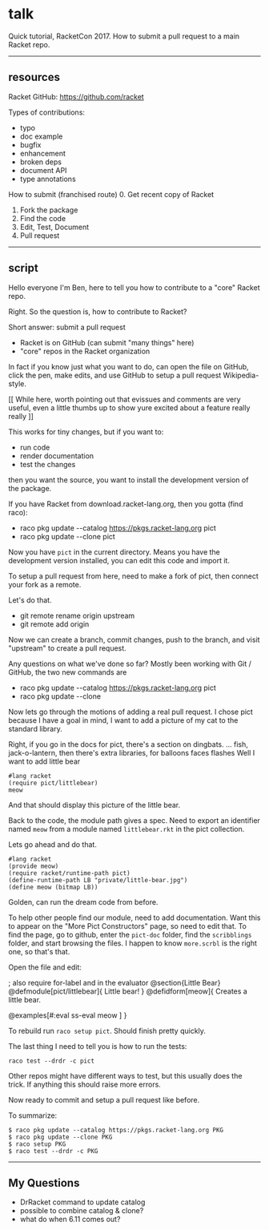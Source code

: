 talk
===

Quick tutorial, RacketCon 2017.
How to submit a pull request to a main Racket repo.

- - -

resources
---

Racket GitHub:
https://github.com/racket

Types of contributions:
- typo
- doc example
- bugfix
- enhancement
- broken deps
- document API
- type annotations

How to submit (franchised route)
0. Get recent copy of Racket
1. Fork the package
2. Find the code
3. Edit, Test, Document
4. Pull request


- - -

script
---

Hello everyone I'm Ben, here to tell you how to contribute to a "core" Racket
repo.

Right. So the question is, how to contribute to Racket?

Short answer: submit a pull request
- Racket is on GitHub (can submit "many things" here)
- "core" repos in the Racket organization

In fact if you know just what you want to do,
 can open the file on GitHub,
 click the pen, make edits,
 and use GitHub to setup a pull request
 Wikipedia-style.

[[ While here, worth pointing out that evissues and comments are very useful,
   even a little thumbs up to show yure excited about a feature really really ]]

This works for tiny changes, but if you want to:

- run code
- render documentation
- test the changes

then you want the source,
you want to install the development version of the package.

If you have Racket from download.racket-lang.org, then you gotta (find raco):

- raco pkg update --catalog https://pkgs.racket-lang.org pict
- raco pkg update --clone pict

Now you have `pict` in the current directory.
Means you have the development version installed,
 you can edit this code and import it.

To setup a pull request from here,
 need to make a fork of pict,
 then connect your fork as a remote.

Let's do that.

- git remote rename origin upstream
- git remote add origin <FORK-URL>

Now we can create a branch,
 commit changes,
 push to the branch,
 and visit "upstream" to create a pull request.

Any questions on what we've done so far?
Mostly been working with Git / GitHub, the two new commands are

- raco pkg update --catalog https://pkgs.racket-lang.org pict
- raco pkg update --clone <PKG>

Now lets go through the motions of adding a real pull request.
I chose pict because I have a goal in mind, I want to add a picture of my cat to the standard library.

Right, if you go in the docs for pict, there's a section on dingbats.
... fish, jack-o-lantern, then there's extra libraries,
  for balloons
  faces
  flashes
Well I want to add little bear

    #lang racket
    (require pict/littlebear)
    meow

And that should display this picture of the little bear.

Back to the code, the module path gives a spec.
Need to export an identifier named `meow`
 from a module named `littlebear.rkt`
 in the pict collection.

Lets go ahead and do that.

    #lang racket
    (provide meow)
    (require racket/runtime-path pict)
    (define-runtime-path LB "private/little-bear.jpg")
    (define meow (bitmap LB))

Golden, can run the dream code from before.

To help other people find our module, need to add documentation.
Want this to appear on the "More Pict Constructors" page, so need to edit that.
To find the page,
 go to github,
 enter the `pict-doc` folder,
 find the `scribblings` folder,
 and start browsing the files.
I happen to know `more.scrbl` is the right one, so that's that.

Open the file and edit:

  ; also require for-label and in the evaluator
  @section{Little Bear}
  @defmodule[pict/littlebear]{
    Little bear!
  }
  @defidform[meow]{
    Creates a little bear.

  @examples[#:eval ss-eval
  meow
  ]
  }

To rebuild run `raco setup pict`.
Should finish pretty quickly.

The last thing I need to tell you is how to run the tests:

    raco test --drdr -c pict

Other repos might have different ways to test, but this usually does the trick.
If anything this should raise more errors.

Now ready to commit and setup a pull request like before.

To summarize:

```
$ raco pkg update --catalog https://pkgs.racket-lang.org PKG
$ raco pkg update --clone PKG
$ raco setup PKG
$ raco test --drdr -c PKG
```

- - -

My Questions
---

- DrRacket command to update catalog
- possible to combine catalog & clone?
- what do when 6.11 comes out?
